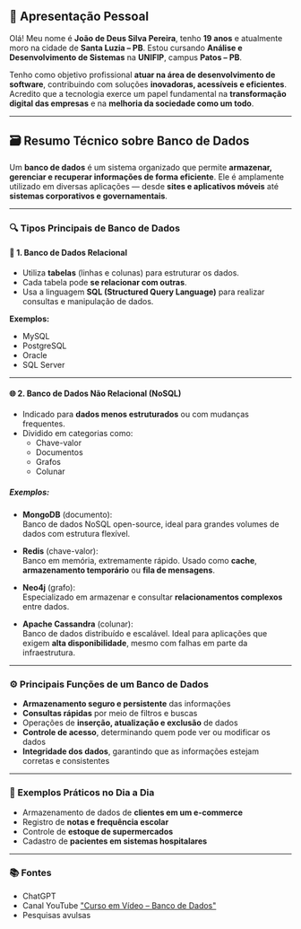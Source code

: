 ## 📌 Apresentação Pessoal

Olá! Meu nome é **João de Deus Silva Pereira**, tenho **19 anos** e atualmente moro na cidade de **Santa Luzia – PB**. Estou cursando **Análise e Desenvolvimento de Sistemas** na **UNIFIP**, campus **Patos – PB**.

Tenho como objetivo profissional **atuar na área de desenvolvimento de software**, contribuindo com soluções **inovadoras, acessíveis e eficientes**. Acredito que a tecnologia exerce um papel fundamental na **transformação digital das empresas** e na **melhoria da sociedade como um todo**.

---

## 🗃️ Resumo Técnico sobre Banco de Dados

Um **banco de dados** é um sistema organizado que permite **armazenar, gerenciar e recuperar informações de forma eficiente**. Ele é amplamente utilizado em diversas aplicações — desde **sites e aplicativos móveis** até **sistemas corporativos e governamentais**.

---

### 🔍 Tipos Principais de Banco de Dados

#### 🧩 1. Banco de Dados Relacional

- Utiliza **tabelas** (linhas e colunas) para estruturar os dados.
- Cada tabela pode **se relacionar com outras**.
- Usa a linguagem **SQL (Structured Query Language)** para realizar consultas e manipulação de dados.

**Exemplos:**
- MySQL
- PostgreSQL
- Oracle
- SQL Server

---

#### 🌐 2. Banco de Dados Não Relacional (NoSQL)

- Indicado para **dados menos estruturados** ou com mudanças frequentes.
- Dividido em categorias como:
    - Chave-valor
    - Documentos
    - Grafos
    - Colunar

##### Exemplos:

- **MongoDB** (documento):  
  Banco de dados NoSQL open-source, ideal para grandes volumes de dados com estrutura flexível.

- **Redis** (chave-valor):  
  Banco em memória, extremamente rápido. Usado como **cache**, **armazenamento temporário** ou **fila de mensagens**.

- **Neo4j** (grafo):  
  Especializado em armazenar e consultar **relacionamentos complexos** entre dados.

- **Apache Cassandra** (colunar):  
  Banco de dados distribuído e escalável. Ideal para aplicações que exigem **alta disponibilidade**, mesmo com falhas em parte da infraestrutura.

---

### ⚙️ Principais Funções de um Banco de Dados

- **Armazenamento seguro e persistente** das informações
- **Consultas rápidas** por meio de filtros e buscas
- Operações de **inserção, atualização e exclusão** de dados
- **Controle de acesso**, determinando quem pode ver ou modificar os dados
- **Integridade dos dados**, garantindo que as informações estejam corretas e consistentes

---

### 📱 Exemplos Práticos no Dia a Dia

- Armazenamento de dados de **clientes em um e-commerce**
- Registro de **notas e frequência escolar**
- Controle de **estoque de supermercados**
- Cadastro de **pacientes em sistemas hospitalares**

---

### 📚 Fontes

- ChatGPT
- Canal YouTube ["Curso em Vídeo – Banco de Dados"](https://www.youtube.com/watch?v=Ofktsne-utM&list=PLHz_AreHm4dkBs-795Dsgvau_ekxg8g1r)
- Pesquisas avulsas
